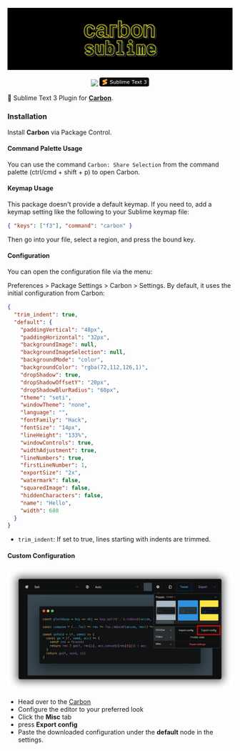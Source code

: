 ![](https://raw.githubusercontent.com/molnarmark/carbonSublime/master/assets/header.png)

<p align="center">
  <img src="https://img.shields.io/github/v/release/molnarmark/carbonsublime"/>
  <img src="https://raw.githubusercontent.com/molnarmark/carbonSublime/master/assets/sublbadge.png"/>
</p>

🚀 Sublime Text 3 Plugin for **[Carbon](https://carbon.now.sh)**.

### Installation

Install **Carbon** via Package Control.

#### Command Palette Usage

You can use the command `Carbon: Share Selection` from the command palette (ctrl/cmd + shift + p) to open Carbon.

#### Keymap Usage

This package doesn't provide a default keymap. If you need to, add a keymap setting like the following to your Sublime keymap file:

```json
{ "keys": ["f3"], "command": "carbon" }
```

Then go into your file, select a region, and press the bound key.

#### Configuration

You can open the configuration file via the menu:

Preferences > Package Settings > Carbon > Settings. By default, it uses the initial configuration from Carbon:

```json
{
  "trim_indent": true,
  "default": {
    "paddingVertical": "48px",
    "paddingHorizontal": "32px",
    "backgroundImage": null,
    "backgroundImageSelection": null,
    "backgroundMode": "color",
    "backgroundColor": "rgba(72,112,126,1)",
    "dropShadow": true,
    "dropShadowOffsetY": "20px",
    "dropShadowBlurRadius": "68px",
    "theme": "seti",
    "windowTheme": "none",
    "language": "",
    "fontFamily": "Hack",
    "fontSize": "14px",
    "lineHeight": "133%",
    "windowControls": true,
    "widthAdjustment": true,
    "lineNumbers": true,
    "firstLineNumber": 1,
    "exportSize": "2x",
    "watermark": false,
    "squaredImage": false,
    "hiddenCharacters": false,
    "name": "Hello",
    "width": 680
  }
}
```

- `trim_indent`: If set to true, lines starting with indents are trimmed.

#### Custom Configuration

![](https://raw.githubusercontent.com/molnarmark/carbonSublime/master/assets/exportconfig.png)

- Head over to the [Carbon](https://carbon.now.sh)
- Configure the editor to your preferred look
- Click the **Misc** tab
- press **Export config**
- Paste the downloaded configuration under the **default** node in the settings.
